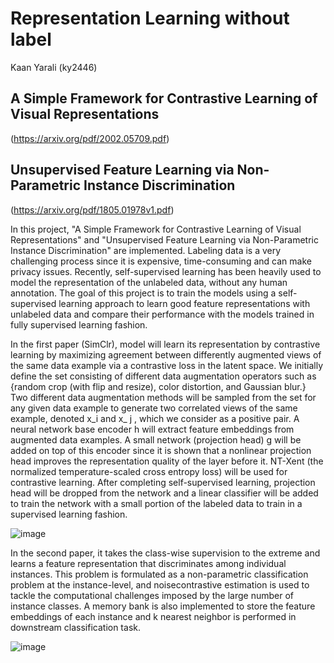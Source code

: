 # Representation Learning without label
Kaan Yarali (ky2446)
## A Simple Framework for Contrastive Learning of Visual Representations 
(https://arxiv.org/pdf/2002.05709.pdf) <br>
## Unsupervised Feature Learning via Non-Parametric Instance Discrimination 
(https://arxiv.org/pdf/1805.01978v1.pdf) <br>


In this project, "A Simple Framework for Contrastive Learning of Visual Representations" and "Unsupervised Feature Learning via Non-Parametric Instance Discrimination" are implemented. Labeling data is a very challenging process since it is expensive, time-consuming and can make privacy issues. Recently, self-supervised learning has been heavily used to model the representation of the unlabeled data, without any human annotation. The goal of this project is to train the models using a self-supervised learning approach to learn good feature representations with unlabeled data and compare their performance with the models trained in fully supervised learning fashion. <br>

In the first paper (SimClr), model will learn its representation by contrastive learning by maximizing agreement between differently augmented views of the same data example via a contrastive loss in the latent space. We initially define the set consisting of different data augmentation operators such as {random crop (with flip and resize), color distortion, and Gaussian blur.} Two different data augmentation methods will be sampled from the set for any given data example to generate two correlated views of the same example, denoted x_i and x_ j , which we consider as a positive pair. A neural network base encoder h will extract feature embeddings from augmented data examples. A small network (projection head) g will be added on top of this encoder since it is shown that a nonlinear projection head improves the representation quality of the layer before it. NT-Xent (the normalized temperature-scaled cross entropy loss) will be used for contrastive learning. After completing self-supervised learning, projection head will be dropped from the network and a linear classifier will be added to train the network with a small portion of the labeled data to train in a supervised learning fashion. 

![image](https://user-images.githubusercontent.com/77569866/167318402-9a28ed4f-73c6-40cc-b59f-72c2c62509de.png)


In the second paper, it takes the class-wise supervision to the extreme and learns a feature representation that discriminates among individual instances.
This problem is formulated as a non-parametric classification problem at the instance-level, and noisecontrastive estimation is used to tackle the computational challenges imposed by the large number of instance classes.  A memory bank is also implemented to store the feature embeddings of each instance and k nearest neighbor is performed in downstream classification task.

![image](https://user-images.githubusercontent.com/77569866/167318417-b3db88fb-312f-4f0e-81da-46dfa6aedb51.png)
